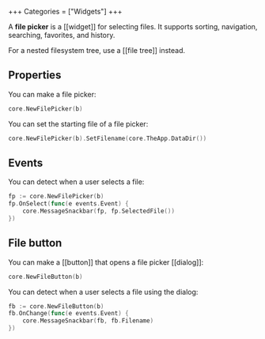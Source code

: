 +++
Categories = ["Widgets"]
+++

A **file picker** is a [[widget]] for selecting files. It supports sorting, navigation, searching, favorites, and history.

For a nested filesystem tree, use a [[file tree]] instead.

## Properties

You can make a file picker:

```Go
core.NewFilePicker(b)
```

You can set the starting file of a file picker:

```Go
core.NewFilePicker(b).SetFilename(core.TheApp.DataDir())
```

## Events

You can detect when a user selects a file:

```Go
fp := core.NewFilePicker(b)
fp.OnSelect(func(e events.Event) {
    core.MessageSnackbar(fp, fp.SelectedFile())
})
```

## File button

You can make a [[button]] that opens a file picker [[dialog]]:

```Go
core.NewFileButton(b)
```

You can detect when a user selects a file using the dialog:

```Go
fb := core.NewFileButton(b)
fb.OnChange(func(e events.Event) {
    core.MessageSnackbar(fb, fb.Filename)
})
```
